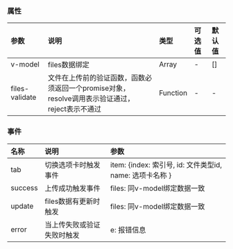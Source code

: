 ### 属性
参数 | 说明 | 类型 | 可选值 | 默认值
:---|:---|:---|:---|:---
v-model  | files数据绑定 | Array | - | []
files-validate | 文件在上传前的验证函数，函数必须返回一个promise对象，resolve调用表示验证通过，reject表示不通过 | Function | - | -

### 事件
名称 | 说明 | 参数
:---|:---|:---
tab | 切换选项卡时触发事件 | item: {index: 索引号, id: 文件类型id, name: 选项卡名称 }
success | 上传成功触发事件 | files: 同v-model绑定数据一致
update | files数据有更新时触发 | files: 同v-model绑定数据一致
error | 当上传失败或验证失败时触发 | e: 报错信息
